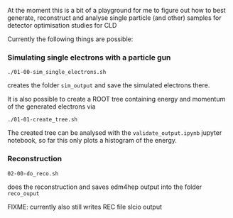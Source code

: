At the moment this is a bit of a playground for me to figure out how to best generate, reconstruct and analyse single particle (and other) samples for detector optimisation studies for CLD

Currently the following things are possible:

### Simulating single electrons with a particle gun
```
./01-00-sim_single_electrons.sh
```
creates the folder `sim_output` and save the simulated electrons there.

It is also possible to create a ROOT tree containing energy and momentum of the generated electrons via

```
./01-01-create_tree.sh
```
The created tree can be analysed with the `validate_output.ipynb` jupyter notebook, so far this only plots a histogram of the energy.

### Reconstruction
```
02-00-do_reco.sh
```
does the reconstruction and saves edm4hep output into the folder `reco_ouput`

FIXME: currently also still writes REC file slcio output